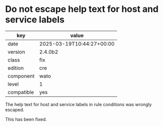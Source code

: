 [//]: # (werk v2)
# Do not escape help text for host and service labels

key        | value
---------- | ---
date       | 2025-03-19T10:44:27+00:00
version    | 2.4.0b2
class      | fix
edition    | cre
component  | wato
level      | 1
compatible | yes

The help text for host and service labels in rule conditions was wrongly
escaped.

This has been fixed.
